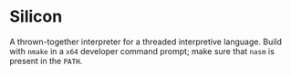 # Silicon

A thrown-together interpreter for a threaded interpretive language. Build with `nmake` in a `x64` developer command
prompt; make sure that `nasm` is present in the `PATH`.
